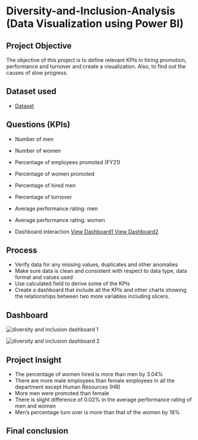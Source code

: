 # Diversity-and-Inclusion-Analysis (Data Visualization using Power BI)
## Project Objective
The objective of this project is to define relevant KPIs in hiring promotion, performance and turnover and create a visualization. Also, to find out the causes of slow progress.

## Dataset used
- <a href="https://github.com/AnalystTimi/Diversity-and-Inclusion-Analysis/commit/7948e5de69218bad2ea6b5459c807222ccadacad">Dataset</a>

## Questions (KPIs)
-	Number of men
-	Number of women
-	Percentage of employees promoted (FY21)
-	Percentage of women promoted
-	Percentage of hired men
-	Percentage of turnover
-	Average performance rating: men
-	Average performance rating: women

-	Dashboard interaction <a href="https://github.com/AnalystTimi/Diversity-and-Inclusion-Analysis/commit/d32bcb23f7c24f49c6c62d02f9ac79ec471a7982">View Dashboard1 </a>
<a href="https://github.com/AnalystTimi/Diversity-and-Inclusion-Analysis/blob/main/diversity%20and%20inclusion%20dashboard%202.png">View Dashboard2 </a>

## Process
-	Verify data for any missing values, duplicates and other anomalies
-	Make sure data is clean and consistent with respect to data type, data format and values used
-	Use calculated field to derive some of the KPIs
-	Create a dashboard that include all the KPIs and other charts showing the relationships between two more variables including slicers.

## Dashboard
![diversity and inclusion dashboard 1](https://github.com/user-attachments/assets/92d9e3c9-6a54-4a31-983b-054bc9fd3530)


![diversity and inclusion dashboard 2](https://github.com/user-attachments/assets/c99c4dca-91b6-485c-a6f5-dc10af6464a9)

## Project Insight
-	The percentage of women hired is more than men by 3.04%
-	There are more male employees than female employees in all the department except Human Resources (HR)
-	More men were promoted than female
-	There is slight difference of 0.02% in the average performance rating of men and women
-	Men’s percentage turn over is more than that of the women by 18%
## Final conclusion





